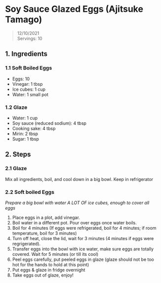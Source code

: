 # Soy Sauce Glazed Eggs (Ajitsuke Tamago)
> 12/10/2021 <br>
> Servings: 10

## 1. Ingredients
### 1.1 Soft Boiled Eggs
- Eggs: 10
- Vinegar: 1 tbsp
- Ice cubes: 1 cup
- Water: 1 small pot

### 1.2 Glaze
- Water: 1 cup
- Soy sauce (reduced sodium): 4 tbsp
- Cooking sake: 4 tbsp
- Mirin: 2 tbsp
- Sugar: 1 tbsp

## 2. Steps
### 2.1 Glaze
Mix all ingredients, boil, and cool down in a big bowl. Keep in refrigerator

### 2.2 Soft boiled Eggs
*Prepare a big bowl with water A LOT OF ice cubes, enough to cover all eggs*
1. Place eggs in a plot, add vinegar.
2. Boil water in a different pot. Pour over eggs once water boils.
3. Boil for 4 minutes (If eggs were refrigerated, boil for 4 minutes; if room temperature, boil for 3 minutes)
4. Turn off heat, close the lid, wait for 3 minutes (4 minutes if eggs were regrigerated).
5. Transfer eggs into the bowl with ice water, make sure eggs are totally covered. Wait for 5 minutes (or till its cool)
6. Peel eggs carefully, put peeled eggs in glaze (glaze should not be too hot for the hands to hold at this point)
7. Put eggs & glaze in fridge overnight
8. Take eggs out of glaze, enjoy!
